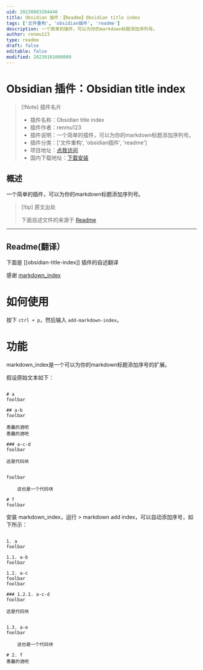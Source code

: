 ```yaml
---
uid: 20230803204446
title: Obsidian 插件：【Readme】Obsidian title index
tags: ['文件重构', 'obsidian插件', 'readme']
description: 一个简单的插件，可以为你的markdown标题添加序列号。
author: renmu123
type: readme
draft: false
editable: false
modified: 20230101000000
---
```


# Obsidian 插件：Obsidian title index

> [!Note] 插件名片
> - 插件名称：Obsidian title index
> - 插件作者：renmu123
> - 插件说明：一个简单的插件，可以为你的markdown标题添加序列号。
> - 插件分类：['文件重构', 'obsidian插件', 'readme']
> - 项目地址：[点我访问](https://github.com/renmu123/obsidian-markdown-index)
> - 国内下载地址：[下载安装](https://pkmer.cn/products/plugin/pluginMarket/?obsidian-title-index)

## 概述

一个简单的插件，可以为你的markdown标题添加序列号。



> [!tip] 原文出处
> 
>下面自述文件的来源于 [Readme](https://ghproxy.net/https://raw.githubusercontent.com/renmu123/obsidian-markdown-index/master/README.md)
> 

---

## Readme(翻译）

下面是 [[obsidian-title-index]] 插件的自述翻译


感谢 [markdown_index](https://github.com/legendmohe/markdown_index)

# 如何使用
按下 `ctrl + p`，然后输入 `add-markdown-index`。

# 功能
markdown_index是一个可以为你的markdown标题添加序号的扩展。

假设原始文本如下：
```

# a
foolbar

## a-b
foolbar

愚蠢的酒吧
愚蠢的酒吧

### a-c-d
foolbar

```
    这是代码块
```

foolbar

    这也是一个代码块

# f
foolbar
```

安装 markdown_index，运行 > markdown add index，可以自动添加序号，如下所示：

```

1. a
foolbar

1.1. a-b
foolbar

1.2. a-c
foolbar
foolbar

### 1.2.1. a-c-d
foolbar

```
    这是代码块
```

1.3. a-e
foolbar

    这也是一个代码块

# 2. f
愚蠢的酒吧
```



